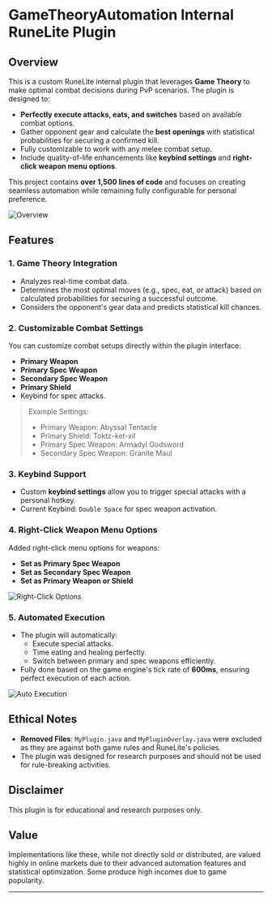 # GameTheoryAutomation Internal RuneLite Plugin

## Overview
This is a custom RuneLite internal plugin that leverages **Game Theory** to make optimal combat decisions during PvP scenarios. The plugin is designed to:

- **Perfectly execute attacks, eats, and switches** based on available combat options.
- Gather opponent gear and calculate the **best openings** with statistical probabilities for securing a confirmed kill.
- Fully customizable to work with any melee combat setup.
- Include quality-of-life enhancements like **keybind settings** and **right-click weapon menu options**.

This project contains **over 1,500 lines of code** and focuses on creating seamless automation while remaining fully configurable for personal preference.

![Overview](https://github.com/user-attachments/assets/3ec7c452-328c-40b1-a584-45321fd6381f)

## Features

### 1. **Game Theory Integration**
- Analyzes real-time combat data.
- Determines the most optimal moves (e.g., spec, eat, or attack) based on calculated probabilities for securing a successful outcome.
- Considers the opponent's gear data and predicts statistical kill chances.

### 2. **Customizable Combat Settings**
You can customize combat setups directly within the plugin interface:

- **Primary Weapon**
- **Primary Spec Weapon**
- **Secondary Spec Weapon**
- **Primary Shield**
- Keybind for spec attacks.

> Example Settings:
> - Primary Weapon: Abyssal Tentacle
> - Primary Shield: Toktz-ket-xil
> - Primary Spec Weapon: Armadyl Godsword
> - Secondary Spec Weapon: Granite Maul

### 3. **Keybind Support**
- Custom **keybind settings** allow you to trigger special attacks with a personal hotkey.
- Current Keybind: `Double Space` for spec weapon activation.

### 4. **Right-Click Weapon Menu Options**
Added right-click menu options for weapons:

- **Set as Primary Spec Weapon**
- **Set as Secondary Spec Weapon**
- **Set as Primary Weapon or Shield**

![Right-Click Options](https://github.com/user-attachments/assets/a67fbd85-8742-403a-8320-79401404c3d1)

### 5. **Automated Execution**
- The plugin will automatically:
  - Execute special attacks.
  - Time eating and healing perfectly.
  - Switch between primary and spec weapons efficiently.
- Fully done based on the game engine's tick rate of **600ms**, ensuring perfect execution of each action.

![Auto Execution](https://github.com/user-attachments/assets/3275664d-5bfd-42f5-8a2f-7f48e617bfea)

## Ethical Notes
- **Removed Files**: `MyPlugin.java` and `MyPluginOverlay.java` were excluded as they are against both game rules and RuneLite's policies.
- The plugin was designed for research purposes and should not be used for rule-breaking activities.

## Disclaimer
This plugin is for educational and research purposes only.

## Value
Implementations like these, while not directly sold or distributed, are valued highly in online markets due to their advanced automation features and statistical optimization. Some produce high incomes due to game popularity.



---
